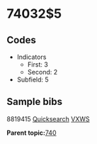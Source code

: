 # 74032$5

## Codes

-   Indicators
    -   First: 3
    -   Second: 2
-   Subfield: 5

## Sample bibs

8819415 [Quicksearch](https://search.library.yale.edu/catalog/8819415) [VXWS](http://prodorbis.library.yale.edu:7014/vxws/GetHoldingsService?bibId=8819415)

**Parent topic:**[740](../../tags/740/740.md)


